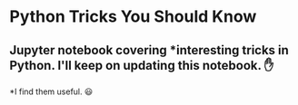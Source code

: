 # Python Tricks You Should Know

## Jupyter notebook covering *interesting tricks in Python. I'll keep on updating this notebook. :raised_hand:

\*I find them useful. :smiley:
